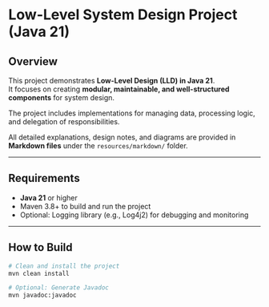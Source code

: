 # Low-Level System Design Project (Java 21)

## Overview

This project demonstrates **Low-Level Design (LLD) in Java 21**.  
It focuses on creating **modular, maintainable, and well-structured components** for system design.

The project includes implementations for managing data, processing logic, and delegation of responsibilities.

All detailed explanations, design notes, and diagrams are provided in **Markdown files** under the `resources/markdown/` folder.

---

## Requirements

- **Java 21** or higher
- Maven 3.8+ to build and run the project
- Optional: Logging library (e.g., Log4j2) for debugging and monitoring

---

## How to Build

```bash
# Clean and install the project
mvn clean install

# Optional: Generate Javadoc
mvn javadoc:javadoc
```